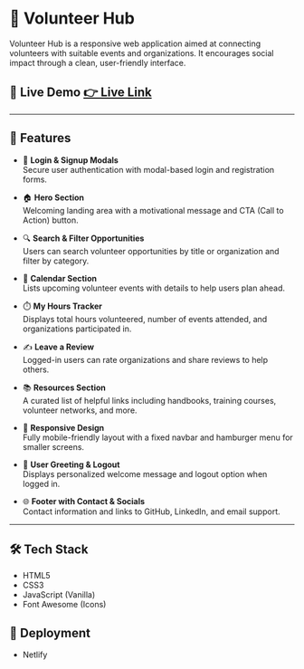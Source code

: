 # 🤝 Volunteer Hub

Volunteer Hub is a responsive web application aimed at connecting volunteers with suitable events and organizations. It encourages social impact through a clean, user-friendly interface.

## 🔗 Live Demo [👉 Live Link](https://glittery-kataifi-b25a70.netlify.app/)

---

## 🌟 Features

- 🔐 **Login & Signup Modals**  
  Secure user authentication with modal-based login and registration forms.

- 🏠 **Hero Section**  
  Welcoming landing area with a motivational message and CTA (Call to Action) button.

- 🔍 **Search & Filter Opportunities**  
  Users can search volunteer opportunities by title or organization and filter by category.

- 📅 **Calendar Section**  
  Lists upcoming volunteer events with details to help users plan ahead.

- ⏱️ **My Hours Tracker**  
  Displays total hours volunteered, number of events attended, and organizations participated in.

- ✍️ **Leave a Review**  
  Logged-in users can rate organizations and share reviews to help others.

- 📚 **Resources Section**  
  A curated list of helpful links including handbooks, training courses, volunteer networks, and more.

- 📱 **Responsive Design**  
  Fully mobile-friendly layout with a fixed navbar and hamburger menu for smaller screens.

- 👋 **User Greeting & Logout**  
  Displays personalized welcome message and logout option when logged in.

- 🌐 **Footer with Contact & Socials**  
  Contact information and links to GitHub, LinkedIn, and email support.

---
## 🛠️ Tech Stack

- HTML5
- CSS3
- JavaScript (Vanilla)
- Font Awesome (Icons)

## 🚀 Deployment
- Netlify



